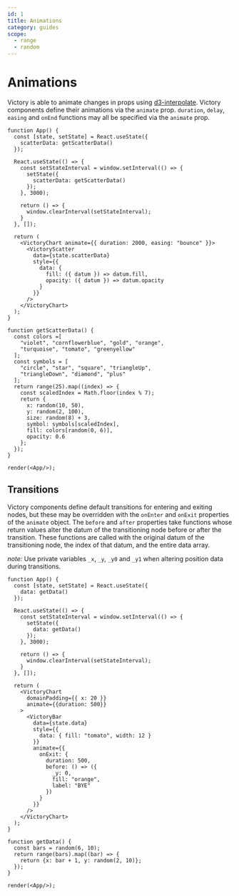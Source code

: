 ```yaml
---
id: 1
title: Animations
category: guides
scope:
  - range
  - random
---
```

# Animations

Victory is able to animate changes in props using [d3-interpolate][]. Victory components define their animations via the `animate` prop. `duration`, `delay`, `easing` and `onEnd` functions may all be specified via the `animate` prop.

```playground_norender
function App() {
  const [state, setState] = React.useState({
    scatterData: getScatterData()
  });

  React.useState(() => {
    const setStateInterval = window.setInterval(() => {
      setState({
        scatterData: getScatterData()
      });
    }, 3000);

    return () => {
      window.clearInterval(setStateInterval);
    }
  }, []);

  return (
    <VictoryChart animate={{ duration: 2000, easing: "bounce" }}>
      <VictoryScatter
        data={state.scatterData}
        style={{
          data: {
            fill: ({ datum }) => datum.fill,
            opacity: ({ datum }) => datum.opacity
          }
        }}
      />
    </VictoryChart>
  );
}

function getScatterData() {
  const colors =[
    "violet", "cornflowerblue", "gold", "orange",
    "turquoise", "tomato", "greenyellow"
  ];
  const symbols = [
    "circle", "star", "square", "triangleUp",
    "triangleDown", "diamond", "plus"
  ];
  return range(25).map((index) => {
    const scaledIndex = Math.floor(index % 7);
    return {
      x: random(10, 50),
      y: random(2, 100),
      size: random(8) + 3,
      symbol: symbols[scaledIndex],
      fill: colors[random(0, 6)],
      opacity: 0.6
    };
  });
}

render(<App/>);
```


## Transitions

Victory components define default transitions for entering and exiting nodes, but these may be overridden with the `onEnter` and `onExit` properties of the `animate` object. The `before` and `after` properties take functions whose return values alter the datum of the transitioning node before or after the transition. These functions are called with the original datum of the transitioning node, the index of that datum, and the entire data array.

*note:* Use private variables `_x`, `_y`, `_y0` and `_y1` when altering position data during transitions.

```playground_norender
function App() {
  const [state, setState] = React.useState({
    data: getData()
  });

  React.useState(() => {
    const setStateInterval = window.setInterval(() => {
      setState({
        data: getData()
      });
    }, 3000);

    return () => {
      window.clearInterval(setStateInterval);
    }
  }, []);

  return (
    <VictoryChart
      domainPadding={{ x: 20 }}
      animate={{duration: 500}}
    >
      <VictoryBar
        data={state.data}
        style={{
          data: { fill: "tomato", width: 12 }
        }}
        animate={{
          onExit: {
            duration: 500,
            before: () => ({
              _y: 0,
              fill: "orange",
              label: "BYE"
            })
          }
        }}
      />
    </VictoryChart>
  );
}

function getData() {
  const bars = random(6, 10);
  return range(bars).map((bar) => {
    return {x: bar + 1, y: random(2, 10)};
  });
}

render(<App/>);
```


[d3-interpolate]: https://github.com/d3/d3-interpolate
